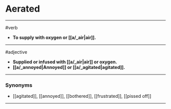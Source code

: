 # Aerated
---
#verb
- **To supply with oxygen or [[a/_air|air]].**
---
#adjective
- **Supplied or infused with [[a/_air|air]] or oxygen.**
- **[[a/_annoyed|Annoyed]] or [[a/_agitated|agitated]].**
---
### Synonyms
- [[agitated]], [[annoyed]], [[bothered]], [[frustrated]], [[pissed off]]
---
